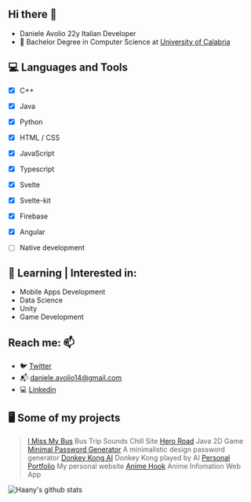 ## Hi there 👋
* Daniele Avolio 22y Italian Developer
* 🔭 Bachelor Degree in Computer Science at [University of Calabria](https://informatica.unical.it)


## 💻 Languages and Tools
  - [x] C++ 
  - [x] Java
  - [x] Python
  - [x] HTML / CSS
  - [x] JavaScript
  - [x] Typescript
  - [x] Svelte
  - [x] Svelte-kit
  - [x] Firebase
  - [x] Angular
  - [ ] Native development
 

## 📃 Learning | Interested in:
* Mobile Apps Development
* Data Science
* Unity
* Game Development

## Reach me: 📫 
  * :bird: [Twitter](https://twitter.com/avolio_daniele)
  * :mailbox_with_mail: daniele.avolio14@gmail.com
  * 💻 [Linkedin](https://www.linkedin.com/in/daniele-avolio-465aba145/)
 
## 🖥 Some of my projects
> [I Miss My Bus](https://github.com/lovaion/IMissMyBus) Bus Trip Sounds Chill Site
> [Hero Road](https://github.com/lovaion/Hero-Road-Java) Java 2D Game
> [Minimal Password Generator](https://github.com/lovaion/MinimalPasswordGenerator) A minimalistic design password generator
> [Donkey Kong AI](https://github.com/lovaion/DonkeyKongAI) Donkey Kong played by AI
> [Personal Portfolio](https://github.com/danieleavolio/danieleavoliosite) My personal website
> [Anime Hook](https://github.com/danieleavolio/AnimeHook) Anime Infomation Web App

![Haany's github stats](https://github-readme-stats.vercel.app/api?username=danieleavolio&show_icons=true&hide=[%22issues%22])




